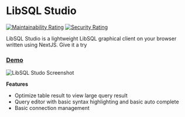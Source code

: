 # LibSQL Studio

[![Maintainability Rating](https://sonarcloud.io/api/project_badges/measure?project=invisal_libsql-studio&metric=sqale_rating)](https://sonarcloud.io/summary/new_code?id=invisal_libsql-studio) [![Security Rating](https://sonarcloud.io/api/project_badges/measure?project=invisal_libsql-studio&metric=security_rating)](https://sonarcloud.io/summary/new_code?id=invisal_libsql-studio)

LibSQL Studio is a lightweight LibSQL graphical client on your browser written using NextJS. Give it a try

[<h3>Demo</h3>](https://libsqlstudio.com/)

![LibSQL Studo Screenshot](https://github.com/invisal/libsql-web-viewer/assets/4539653/82014129-2ea3-4619-9287-2dc756baba6c)

**Features**

- Optimize table result to view large query result
- Query editor with basic syntax highlighting and basic auto complete
- Basic connection management
